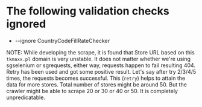 # The following validation checks ignored

- --ignore CountryCodeFillRateChecker

NOTE: While developing the scrape, it is found that Store URL based on this `tkmaxx.pl` domain is very unstable.
It does not matter whether we're using sgselenium or sgrequests, either way, requests happen to fail resulting 404. 
Retry has been used and got some positive result. Let's say after try 2/3/4/5 times, the requests becomes successful. 
This (`retry`) helps to attain the data for more stores. Total number of stores might be around 50. 
But the crawler might be able to scrape 20 or 30 or 40 or 50. 
It is completely unpredicatable. 

